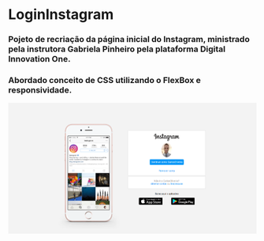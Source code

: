 # LoginInstagram


### Pojeto de recriação da página inicial do Instagram, ministrado pela instrutora Gabriela Pinheiro pela plataforma Digital Innovation One.

### Abordado conceito de CSS utilizando o FlexBox e responsividade.



![Login](https://github.com/CarlosAlexFO/LoginInstagram/blob/main/img/Img.png)
